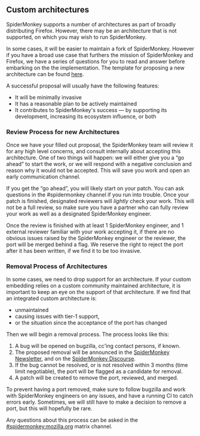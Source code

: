 ## Custom architectures

SpiderMonkey supports a number of architectures as part of broadly distributing Firefox. However,
there may be an architecture that is not supported, on which you may wish to run SpiderMonkey.

In some cases, it will be easier to maintain a fork of SpiderMonkey. However if you have a broad use
case that furthers the mission of SpiderMonkey and Firefox, we have a series of questions for you to read and answer before embarking on the the implementation. The template for proposing a new architecture can be found [here](./port-proposal-template.md).

A successful proposal will usually have the following features:
* It will be minimally invasive
* It has a reasonable plan to be actively maintained
* It contributes to SpiderMonkey's success — by supporting its development, increasing its ecosystem influence, or both

### Review Process for new Architectures

Once we have your filled out proposal, the SpiderMonkey team will review it for any high level concerns, and consult internally about accepting this architecture. One of two things will happen: we will either give you a “go ahead” to start the work, or we will respond with a negative conclusion and reason why it would not be accepted. This will save you work and open an early communication channel.

If you get the “go ahead”, you will likely start on your patch. You can ask questions in the #spidermonkey channel if you run into trouble. Once your patch is finished, designated reviewers will *lightly* check your work. This will not be a full review, so make sure you have a partner who can fully review your work as well as a designated SpiderMonkey engineer.

Once the review is finished with at least 1 SpiderMonkey engineer, and 1 external reviewer familiar with your work accepting it, if there are no obvious issues raised by the SpiderMonkey engineer or the reviewer, the port will be merged behind a flag. We reserve the right to reject the port after it has been written, if we find it to be too invasive.

### Removal Process of Architectures

In some cases, we need to drop support for an architecture. If your custom embedding relies on a custom community maintained architecture, it is important to keep an eye on the support of that architecture. If we find that an integrated custom architecture is:

* unmaintained
* causing issues with tier-1 support,
* or the situation since the acceptance of the port has changed

Then we will begin a removal process. The process looks like this:

1. A bug will be opened on bugzilla, cc'ing contact persons, if known.
2. The proposed removal will be announced in the [SpiderMonkey Newsletter](https://spidermonkey.dev/), and on the [SpiderMonkey Discourse](https://discourse.mozilla.org/c/spidermonkey/551).
3. If the bug cannot be resolved, or is not resolved within 3 months (time limit negotiable), the port will be flagged as a candidate for removal.
4. A patch will be created to remove the port, reviewed, and merged.

To prevent having a port removed, make sure to follow bugzilla and work with SpiderMonkey engineers on any issues, and have a running CI to catch errors early. Sometimes, we will still have to make a decision to remove a port, but this will hopefully be rare.

Any questions about this process can be asked in the [#spidermonkey:mozilla.org](https://chat.mozilla.org/#/room/#spidermonkey:mozilla.org) matrix channel.


